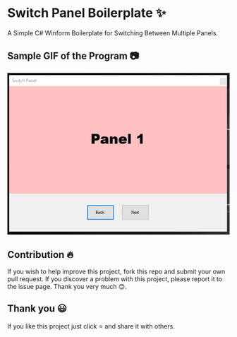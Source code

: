 # Switch Panel Boilerplate ✨
A Simple C# Winform Boilerplate for Switching Between Multiple Panels.

## Sample GIF of the Program 📷

<img src = "screenshot/sample.gif">

## Contribution 🔥

If you wish to help improve this project, fork this repo and submit your own pull request. If you discover a problem with this project, please report it to the issue page. Thank you very much 😊.

## Thank you 😃

If you like this project just click ⭐ and share it with others.